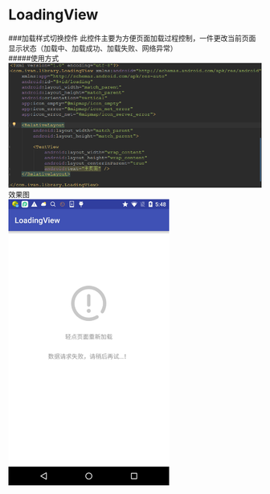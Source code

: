 # LoadingView
###加载样式切换控件
此控件主要为方便页面加载过程控制，一件更改当前页面显示状态（加载中、加载成功、加载失败、网络异常）<br>
#####使用方式
<img src="https://github.com/Ivan-Jun/LoadingView/blob/master/app/screen/xml_screen.png"  />
<br>
效果图<br>
<img src="https://github.com/Ivan-Jun/LoadingView/blob/master/app/screen/loading_screen.png" alt="Drawing" width="320px" />
<br>

